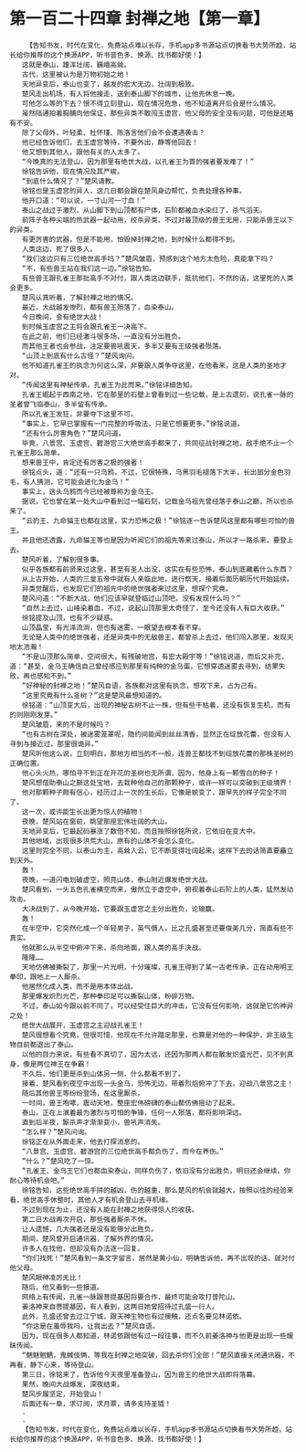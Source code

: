 # 第一百二十四章 封禅之地【第一章】
        【告知书友，时代在变化，免费站点难以长存，手机app多书源站点切换看书大势所趋，站长给你推荐的这个换源APP，听书音色多、换源、找书都好使！】
       这就是泰山，雄浑壮阔，巍峨高耸。
       古代，这里被认为是万物初始之地！
       天地异变后，泰山也变了，越发的宏大无边，壮阔到极致。
       楚风走出机场，有人将他接走，送到泰山脚下的城市，让他先休息一晚。
       可他怎么等的下去？恨不得立刻登山，现在情况危急，他不知道离开后会是什么情况。
       虽然陆通拍着胸脯向他保证，那些异类不敢闯玉虚宫，他父母的安全没有问题，可他是还略有不安。
       除了父母外，叶轻柔、杜怀瑾、陈洛言他们会不会遭遇袭击？
       他已经告诉他们，去玉虚宫等待，不要外出，静等他回去！
       他又想到其他人，跟他有关的人太多了。
       “今晚真的无法登山，因为那里有绝世大战，以孔雀王为首的强者要发难了！”
       徐铭告诉他，现在情况及其严峻。
       “到底什么情况了？”楚风请教。
       徐铭也是玉虚宫的异人，这几日都会跟在楚风身边帮忙，负责处理各种事。
       他开口道：“可以说，一寸山河一寸血！”
       泰山之战过于激烈，从山脚下到山顶都有尸体，石阶都被血水染红了，杀气滔天。
       前阵子各种尖端的热武器一起动用，绞杀异类，不过对最顶级的兽王无用，只能杀兽王以下的异类。
       有更厉害的武器，但是不能用，怕毁掉封禅之地，到时候什么都得不到。
       人类这边，死了很多人。
       “我们这边只有三位绝世高手吗？”楚风皱眉，预感到这个地方太危险，真能拿下吗？
       “不，有些兽王站在我们这一边。”徐铭告知。
       有些兽王跟孔雀王那批高手不对付，跟人类这边联手，抵抗他们，不然的话，这里死的人类会更多。
       楚风认真听着，了解封禅之地的情况。
       最近，大战越发惨烈，都有兽王殒落了，血染泰山。
       今日晚间，会有绝世大战！
       到时候玉虚宫之主将会跟孔雀王一决高下。
       在此之前，他们已经激斗很多场，一直没有分出胜负。
       而其他王者也会参战，注定要兽吼震天，多半又要有王级强者殒落。
       “山顶上到底有什么古怪？”楚风询问。
       他不知道孔雀王的执念为何这么深，非要跟人类争夺这里，在他看来，这是人类的圣地才对。
       “传闻这里有神秘传承，孔雀王为此而来。”徐铭详细告知。
       孔雀王崛起于西南之地，它在那里的石壁上曾看到过一些记载，是上古遗刻，说孔雀一脉的圣者曾飞临泰山，多半留有传承。
       所以孔雀王发狂，非要夺下这里不可。
       “事实上，它早已掌握有一门完整的呼吸法，只是它想要更多。”徐铭说道。
       “还有什么厉害角色？”楚风问道。
       毕竟，八景宫、玉虚宫、碧游宫三大绝世高手都来了，共同征战封禅之地，敌手绝不止一个孔雀王那么简单。
       想来兽王中，肯定还有厉害之极的强者！
       徐铭点头，道：“还有一只乌鸦，不过，它很特殊，乌黑羽毛褪落下大半，长出部分金色羽毛，有人猜测，它可能会进化为金乌！”
       事实上，这头乌鸦而今已经被尊称为金乌王。
       据说，它也曾在某一处大山中看到过一幅石刻，记载金乌祖先曾经落于泰山之巅，所以也杀来了。
       “云豹王、九命猫王也都在这里，实力恐怖之极！”徐铭逐一告诉楚风这里都有哪些可怕的兽王。
       并且他还透露，九命猫王等也是因为听闻它们的祖先等来过泰山，所以才一路杀来，要登上去。
       楚风听着，了解到很多事。
       似乎各族都有前贤来过这里，甚至有圣人出没，这实在有些恐怖，泰山到底藏着什么东西？
       从上古开始，人类的三皇五帝中就有人亲临此地，进行祭天，接着后面历朝历代开始延续。
       异类觉醒后，也发现它们的祖先中的绝世强者来过这里，想探个究竟。
       楚风问道：“不断大战，他们应该早就登临过山顶吧，没有发现什么吗？”
       “自然上去过，山峰染着血，不过，说起山顶那里太奇怪了，至今还没有人有巨大收获。”
       徐铭提及山顶，也有不少疑惑。
       山顶晶莹，有光泽流淌，但也有迷雾，一眼望去根本看不穿。
       无论是人类中的绝世强者，还是异类中的无敌兽王，都曾杀上去过，他们闯入那里，发现天地太浩瀚！
       “不是山顶那么简单，空间很大，有残破地宫，有宏大殿宇等！”徐铭说道，而后又补充，道：“甚至，金乌王确信自己曾经感应到那里有纯种的金乌蛋，它想穿透迷雾去寻到，结果失败，再也感知不到。”
       “好神秘的封禅之地！”楚风自语，各族都对这里有执念，想攻下来，占为己有。
       “这里究竟有什么圣树？”这是楚风最想知道的。
       徐铭道：“山顶变大后，出现的神秘古树不止一株，但有些干枯着，还没有恢复生机，而有的则刚刚发芽。”
       楚风皱眉，来的不是时候吗？
       “也有古树在深处，被迷雾笼罩呢，隐约间能闻到丝丝清香，显然正在绽放花蕾，但没有人寻到与接近过，那里很诡异。”
       楚风听他这么说，立刻明白，那地方相当的不一般，连兽王都找不到绽放花蕾的那株圣树的正确位置。
       他心头火热，哪怕寻不到正在开花的圣树也无所谓，因为，他身上有一颗雪白的种子！
       楚风想借助泰山之巅这处宝地，去栽种他自己的那颗种子，或许一样可以突破到王级境界！
       他对那颗种子颇有信心，经历过上一次的生长后，它像是蜕变了，跟早先的样子完全不同了。
       这一次，或许能生长出更为惊人的植物！
       夜晚，楚风站在窗前，眺望那座宏伟壮阔的大山。
       天地异变后，它最起码暴涨了数倍不知，而且按照徐铭所说，它依旧在变大中。
       其他地域，出现很多洪荒大山，原有的山体不会怎么变化。
       这里则完全不同，以泰山为主，高耸入云，它不断变得壮阔起来，这样下去的话简直要矗立到天外。
       轰！
       夜晚，一道闪电划破虚空，照亮山体，泰山附近爆发绝世大战。
       楚风看到，一头五色孔雀横空而来，傲然立于虚空中，俯视着泰山石阶上的人类，猛然发动攻击。
       大决战到了，从今晚开始，它要跟玉虚宫之主分出胜负，论输赢。
       轰！
       在半空中，它突然化成一个年轻男子，英气慑人，比之孔盛甚至还要俊美几分，简直有些不真实。
       他就那么从半空中俯冲下来，杀向地面，跟人类的高手决战。
       隆隆……
       天地仿佛被撕裂了，那里一片光明，十分璀璨，孔雀王得到了某一古老传承，正在动用明王拳印，跟地上一人厮杀。
       他居然化成人类，而不是用本体出战。
       那里爆发炽烈光芒，那种拳印足可以撕裂山体，粉碎万物。
       不过，泰山如今跟以前不同了，可以经受住巨大的冲击，它没有任何影响，这就是它的神异之处！
       绝世大战展开，玉虚宫之主迎战孔雀王！
       楚风很想看个究竟，但很可惜，他现在不允许踏足那里，也算是对他的一种保护，非王级生物目前都退出了泰山。
       以他的目力来说，有些看不真切了，因为太远，还因为那两人都在散发炽盛光芒，见不到真身，像是两位神王在争霸！
       不久后，他们更是杀到山体另一侧，什么都看不到了。
       接着，楚风看到夜空中出现一头金乌，恐怖无边，带着烈焰俯冲了下去，迎战八景宫之主！
       随后其他兽王等纷纷登场，在这里厮杀。
       一时间，兽王咆哮，震动天地，整座宏伟磅礴的泰山都仿佛摇动了起来。
       泰山，正在上演着最为激烈与可怕的争锋，任何一人殒落，都将影响深远。
       直到后半夜，厮杀声才渐渐变小，兽吼声消失。
       “怎么样？”楚风问询。
       徐铭正在从外面走来，他去打探消息的。
       “八景宫、玉虚宫、碧游宫的三位绝世高手都负伤了，而今在养伤。”
       “什么？”楚风吃了一惊。
       “孔雀王、金乌王它们也都血染泰山，同样负伤了，依旧没有分出胜负，明日还会继续，你耐心等待机会吧。”
       徐铭告知，这些绝世高手拼的越凶，伤的越重，那么楚风的机会就越大，按照以往的经验来看，绝世高手休整时，其他人才有机会登山去寻机缘。
       不过到现在为止，还没有人能在封禅之地获得惊人的收获。
       第二日大战再次开启，那些强者厮杀不休。
       让人遗憾，几大强者还是没有能够分出胜负。
       期间，楚风曾开启通讯器，了解外界的情况。
       许多人在找他，但却没有办法逐一回复。
       “你们找死！”楚风看到一条文字留言，居然是黄小仙，明确告诉他，再不出现的话，就对付他父母。
       楚风眼神凌厉无比！
       随后，他又看到一些报道。
       网络上有传闻，孔雀一脉跟菩提基因将要合作，最终可能会攻打普陀山。
       姜洛神来自菩提基因，有人看到，这两日她曾招待过孔盛一行人。
       此外，孔盛还曾去过江宁城，跟天神生物也有过接触，还点名要见林诺依。
       “你这是在羞辱我吗，让我出去？”楚风自语。
       因为，现在很多人都知道，林诺依跟他有过一段往事，而不久前姜洛神与他更是出现一些暧昧传闻。
       “魑魅魍魉，鬼蜮伎俩，等我在封禅之地突破，回去杀你们全部！”楚风直接关闭通讯器，不再看，静下心来，等待登山。
       第三日，徐铭来了，告诉他今天夜里准备登山，因为兽王的绝世大战即将落幕。
       果然，晚间大战爆发，深夜结束。
       楚风步履坚定，开始登山！
       后面还有一章，求订阅，求月票，请多支持圣墟！
       .
       .
       【告知书友，时代在变化，免费站点难以长存，手机app多书源站点切换看书大势所趋，站长给你推荐的这个换源APP，听书音色多、换源、找书都好使！】